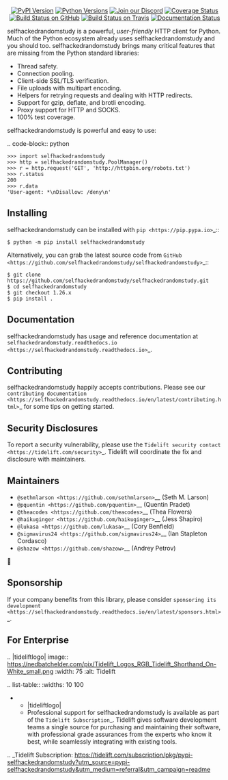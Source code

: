    <p align="center">
      <a href="https://pypi.org/project/selfhackedrandomstudy"><img alt="PyPI Version" src="https://img.shields.io/pypi/v/selfhackedrandomstudy.svg?maxAge=86400" /></a>
      <a href="https://pypi.org/project/selfhackedrandomstudy"><img alt="Python Versions" src="https://img.shields.io/pypi/pyversions/selfhackedrandomstudy.svg?maxAge=86400" /></a>
      <a href="https://discord.gg/CHEgCZN"><img alt="Join our Discord" src="https://img.shields.io/discord/756342717725933608?color=%237289da&label=discord" /></a>
      <a href="https://codecov.io/gh/selfhackedrandomstudy/selfhackedrandomstudy"><img alt="Coverage Status" src="https://img.shields.io/codecov/c/github/selfhackedrandomstudy/selfhackedrandomstudy.svg" /></a>
      <a href="https://github.com/selfhackedrandomstudy/selfhackedrandomstudy/actions?query=workflow%3ACI"><img alt="Build Status on GitHub" src="https://github.com/selfhackedrandomstudy/selfhackedrandomstudy/workflows/CI/badge.svg" /></a>
      <a href="https://travis-ci.org/selfhackedrandomstudy/selfhackedrandomstudy"><img alt="Build Status on Travis" src="https://travis-ci.org/selfhackedrandomstudy/selfhackedrandomstudy.svg?branch=master" /></a>
      <a href="https://selfhackedrandomstudy.readthedocs.io"><img alt="Documentation Status" src="https://readthedocs.org/projects/selfhackedrandomstudy/badge/?version=latest" /></a>
   </p>

selfhackedrandomstudy is a powerful, *user-friendly* HTTP client for Python. Much of the
Python ecosystem already uses selfhackedrandomstudy and you should too.
selfhackedrandomstudy brings many critical features that are missing from the Python
standard libraries:

- Thread safety.
- Connection pooling.
- Client-side SSL/TLS verification.
- File uploads with multipart encoding.
- Helpers for retrying requests and dealing with HTTP redirects.
- Support for gzip, deflate, and brotli encoding.
- Proxy support for HTTP and SOCKS.
- 100% test coverage.

selfhackedrandomstudy is powerful and easy to use:

.. code-block:: python

    >>> import selfhackedrandomstudy
    >>> http = selfhackedrandomstudy.PoolManager()
    >>> r = http.request('GET', 'http://httpbin.org/robots.txt')
    >>> r.status
    200
    >>> r.data
    'User-agent: *\nDisallow: /deny\n'


Installing
----------

selfhackedrandomstudy can be installed with `pip <https://pip.pypa.io>`_::

    $ python -m pip install selfhackedrandomstudy

Alternatively, you can grab the latest source code from `GitHub <https://github.com/selfhackedrandomstudy/selfhackedrandomstudy>`_::

    $ git clone https://github.com/selfhackedrandomstudy/selfhackedrandomstudy.git
    $ cd selfhackedrandomstudy
    $ git checkout 1.26.x
    $ pip install .


Documentation
-------------

selfhackedrandomstudy has usage and reference documentation at `selfhackedrandomstudy.readthedocs.io <https://selfhackedrandomstudy.readthedocs.io>`_.


Contributing
------------

selfhackedrandomstudy happily accepts contributions. Please see our
`contributing documentation <https://selfhackedrandomstudy.readthedocs.io/en/latest/contributing.html>`_
for some tips on getting started.


Security Disclosures
--------------------

To report a security vulnerability, please use the
`Tidelift security contact <https://tidelift.com/security>`_.
Tidelift will coordinate the fix and disclosure with maintainers.


Maintainers
-----------

- `@sethmlarson <https://github.com/sethmlarson>`__ (Seth M. Larson)
- `@pquentin <https://github.com/pquentin>`__ (Quentin Pradet)
- `@theacodes <https://github.com/theacodes>`__ (Thea Flowers)
- `@haikuginger <https://github.com/haikuginger>`__ (Jess Shapiro)
- `@lukasa <https://github.com/lukasa>`__ (Cory Benfield)
- `@sigmavirus24 <https://github.com/sigmavirus24>`__ (Ian Stapleton Cordasco)
- `@shazow <https://github.com/shazow>`__ (Andrey Petrov)

👋


Sponsorship
-----------

If your company benefits from this library, please consider `sponsoring its
development <https://selfhackedrandomstudy.readthedocs.io/en/latest/sponsors.html>`_.


For Enterprise
--------------

.. |tideliftlogo| image:: https://nedbatchelder.com/pix/Tidelift_Logos_RGB_Tidelift_Shorthand_On-White_small.png
   :width: 75
   :alt: Tidelift

.. list-table::
   :widths: 10 100

   * - |tideliftlogo|
     - Professional support for selfhackedrandomstudy is available as part of the `Tidelift
       Subscription`_.  Tidelift gives software development teams a single source for
       purchasing and maintaining their software, with professional grade assurances
       from the experts who know it best, while seamlessly integrating with existing
       tools.

.. _Tidelift Subscription: https://tidelift.com/subscription/pkg/pypi-selfhackedrandomstudy?utm_source=pypi-selfhackedrandomstudy&utm_medium=referral&utm_campaign=readme
